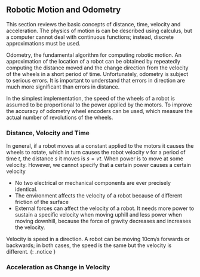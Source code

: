 ## Robotic Motion and Odometry

This section reviews the basic concepts of distance, time, velocity and acceleration. 
The physics of motion is can be described using calculus, but a computer cannot deal with continuous functions; 
instead, discrete approximations must be used.

Odometry, the fundamental algorithm for computing robotic motion. 
An approximation of the location of a robot can be obtained by repeatedly computing the distance moved and 
the change direction from the velocity of the wheels in a short period of time. 
Unfortunately, odometry is subject to serious errors. 
It is important to understand that errors in direction are much more significant than errors in distance.


In the simplest implementation, the speed of the wheels of a robot is assumed to be proportional to 
the power applied by the motors. To improve the accuracy of odometry wheel encoders can be used, 
which measure the actual number of revolutions of the wheels.

### Distance, Velocity and Time

In general, if a robot moves at a constant applied to the motors it causes the wheels to rotate, which in turn causes the robot velocity $v$ for a period of time $t$, the distance $s$ it moves is $s = vt$. When power is to move at some velocity. However, we cannot specify that a certain power causes a certain velocity

- No two electrical or mechanical components are ever precisely identical.
- The environment affects the velocity of a robot because of different friction of the surface
- External forces can affect the velocity of a robot. It needs more power to sustain a specific velocity when moving uphill and less power when moving downhill, because the force of gravity decreases and increases the velocity.


Velocity is speed in a direction. A robot can be moving 10cm/s forwards or backwards; in both cases, the speed is the same but the velocity is different.
{: .notice }

### Acceleration as Change in Velocity


